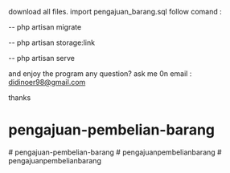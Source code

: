 download all files.
import pengajuan_barang.sql
follow comand : 

 -- php artisan migrate
 
 -- php artisan storage:link 
 
-- php artisan serve

and enjoy the program
any question? ask me 0n email : didinoer98@gmail.com

thanks
# pengajuan-pembelian-barang
#   p e n g a j u a n - p e m b e l i a n - b a r a n g  
 #   p e n g a j u a n p e m b e l i a n b a r a n g  
 # pengajuanpembelianbarang
